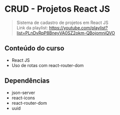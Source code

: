 # CRUD - Projetos React JS

> Sistema de cadastro de projetos em React JS </br>
> Link da playlist: https://youtube.com/playlist?list=PLnDvRpP8BneyVA0SZ2okm-QBojomniQVO

## Conteúdo do curso
- React JS
- Uso de rotas com react-router-dom

## Dependências
- json-server
- react-icons
- react-router-dom
- uuid